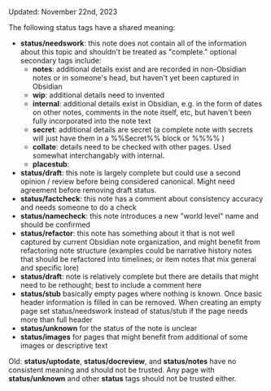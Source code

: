 Updated: November 22nd, 2023

The following status tags have a shared meaning:

- **status/needswork**: this note does not contain all of the information about this topic and shouldn't be treated as "complete." optional secondary tags include:
	- **notes**: additional details exist and are recorded in non-Obsidian notes or in someone's head, but haven't yet been captured in Obsidian
	- **wip**: additional details need to invented
	- **internal**: additional details exist in Obsidian, e.g. in the form of dates on other notes, comments in the note itself, etc, but haven't been fully incorporated into the note text
	- **secret**: additional details are secret (a complete note with secrets will just have them in a %%Secret%% block or %%%% )
	- **collate**: details need to be checked with other pages. Used somewhat interchangably with internal. 
	- **placestub**: 
- **status/draft**: this note is largely complete but could use a second opinion / review before being considered canonical. Might need agreement before removing draft status.
- **status/factcheck**: this note has a comment about consistency accuracy and needs someone to do a check
- **status/namecheck**: this note introduces a new "world level" name and should be confirmed
- **status/refactor**: this note has something about it that is not well captured by current Obsidian note organization, and might benefit from refactoring note structure (examples could be narrative history notes that should be refactored into timelines; or item notes that mix general and specific lore)
- **status/draft**: note is relatively complete but there are details that might need to be rethought; best to include a comment here
- **status/stub** basically empty pages where nothing is known. Once basic header information is filled in can be removed. When creating an empty page set status/needswork instead of status/stub if the page needs more than full header
- **status/unknown** for the status of the note is unclear
- **status/images** for pages that might benefit from additional of some images or descriptive text

Old: **status/uptodate**, **status/docreview**, and **status/notes** have no consistent meaning and should not be trusted. Any page with **status/unknown** and other **status** tags should not be trusted either. 